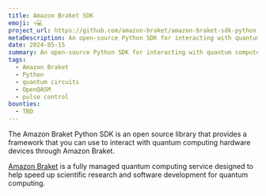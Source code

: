 ```yaml
---
title: Amazon Braket SDK
emoji: ⚛️💻
project_url: https://github.com/amazon-braket/amazon-braket-sdk-python
metaDescription: An open-source Python SDK for interacting with quantum computers and simulators on Amazon Braket
date: 2024-05-15
summary: An open-source Python SDK for interacting with quantum computers and simulators on Amazon Braket
tags:
  - Amazon Braket
  - Python
  - quantum circuits
  - OpenQASM
  - pulse control
bounties:
  - TBD
---
```


The Amazon Braket Python SDK is an open source library that provides a framework that you can use to interact with quantum computing hardware devices through Amazon Braket.

[Amazon Braket](https://aws.amazon.com/braket/) is a fully managed quantum computing service designed to help speed up scientific research and software development for quantum computing.
